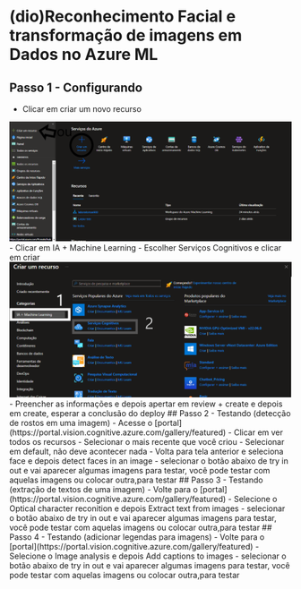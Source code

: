 # (dio)Reconhecimento Facial e transformação de imagens em Dados no Azure ML
## Passo 1 - Configurando
- Clicar em criar um novo recurso
 <img src="projeto-microsoft-azure/2.png">
- Clicar em IA + Machine Learning
- Escolher Serviços Cognitivos e clicar em criar
  <img src="projeto-microsoft-azure/4.png">
- Preencher as informações e depois apertar em review + create e depois em create, esperar a conclusão do deploy
## Passo 2 - Testando (detecção de rostos em uma imagem)
- Acesse o [portal](https://portal.vision.cognitive.azure.com/gallery/featured)
- Clicar em ver todos os recursos
- Selecionar o mais recente que você criou
- Selecionar em default, não deve acontecer nada
- Volta para tela anterior e seleciona face e depois detect faces in an image
- selecionar o botão abaixo de try in out e vai aparecer algumas imagens para testar, você pode testar com aquelas imagens ou colocar outra,para testar
## Passo 3 - Testando (extração de textos de uma imagem)
- Volte para o [portal](https://portal.vision.cognitive.azure.com/gallery/featured)
- Selecione o Optical character reconition e depois Extract text from images
- selecionar o botão abaixo de try in out e vai aparecer algumas imagens para testar, você pode testar com aquelas imagens ou colocar outra,para testar
## Passo 4 - Testando (adicionar legendas para imagens)
- Volte para o [portal](https://portal.vision.cognitive.azure.com/gallery/featured)
- Selecione o Image analysis e depois Add captions to images
- selecionar o botão abaixo de try in out e vai aparecer algumas imagens para testar, você pode testar com aquelas imagens ou colocar outra,para testar
